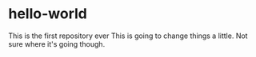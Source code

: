 # hello-world
This is the first repository ever
This is going to change things a little.  Not sure where it's going though.
